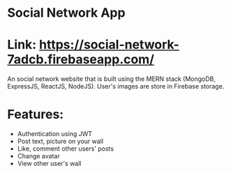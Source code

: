 # Social Network App

# Link: https://social-network-7adcb.firebaseapp.com/
An social network website that is built using the MERN stack (MongoDB, ExpressJS, ReactJS, NodeJS). User's images are store in Firebase storage.

# Features:
- Authentication using JWT
- Post text, picture on your wall
- Like, comment other users' posts
- Change avatar
- View  other user's wall
